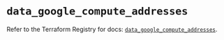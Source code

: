# `data_google_compute_addresses`

Refer to the Terraform Registry for docs: [`data_google_compute_addresses`](https://registry.terraform.io/providers/hashicorp/google/6.26.0/docs/data-sources/compute_addresses).

